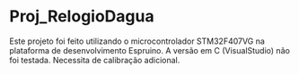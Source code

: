 # Proj_RelogioDagua

Este projeto foi feito utilizando o microcontrolador STM32F407VG na plataforma de desenvolvimento Espruino. A versão em C (VisualStudio) não foi testada. Necessita de calibração adicional.

